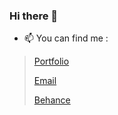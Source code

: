 ### Hi there 👋


- 📫 You can find me :
> [Portfolio](https://yassinaji.myportfolio.com/)
>  
> [Email](yassin.kasem.aji@gmail.com)
> 
> [Behance](https://www.behance.net/YassinAji)
